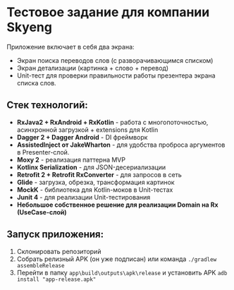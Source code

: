 # Тестовое задание для компании Skyeng

Приложение включает в себя два экрана:
  - Экран поиска переводов слов (с разворачивающимся списком)
  - Экран детализации (картинка + слово + перевод)
  - Unit-тест для проверки правильности работы презентера экрана списка слов.
## Стек технологий:
  - **RxJava2 + RxAndroid + RxKotlin** - работа с многопоточностью, асинхронной загрузкой + extensions для Kotlin
  - **Dagger 2 + Dagger Android** - DI фреймворк
  - **AssistedInject от JakeWharton** - для удобства проброса аргументов в Presenter-слой.
  - **Moxy 2** - реализация паттерна MVP
  - **Kotlinx Serialization** - для JSON-десериализации
  - **Retrofit 2 + Retrofit RxConverter** - для запросов в сеть
  - **Glide** - загрузка, обрезка, трансформация картинок
  - **MockK** - библиотека для Kotlin-моков в Unit-тестах
  - **Junit 4** - для реализации Unit-тестирования
  - **Небольшое собственное решение для реализации Domain на Rx (UseCase-слой)**

## Запуск приложения:

1. Склонировать репозиторий
2. Собрать релизный APK (он уже подписан) или команда ```./gradlew assembleRelease```
4. Перейти в папку `app\build\outputs\apk\release` и установить APK `adb install "app-release.apk"`